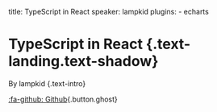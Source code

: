 title: TypeScript in React
speaker: lampkid
plugins:
    - echarts

<slide class="bg-black-blue aligncenter" image="https://source.unsplash.com/C1HhAQrbykQ/ .dark">

# TypeScript in React {.text-landing.text-shadow}

By lampkid {.text-intro}

[:fa-github: Github](https://github.com/ksky521/nodeppt){.button.ghost}
